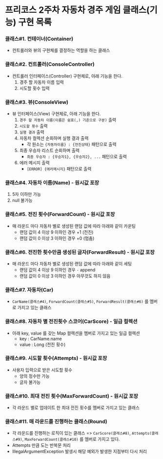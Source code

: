 # 프리코스 2주차 자동차 경주 게임 클래스(기능) 구현 목록

### 클래스#1. 컨테이너(Container)

- 컨트롤러와 뷰의 구현체를 결정하는 역할을 하는 클래스

### 클래스#2. 컨트롤러(ConsoleController)

- 컨트롤러 인터페이스(Controller) 구현체로, 아래 기능을 한다.
    1. 경주 할 자동차 이름 입력
    2. 시도할 횟수 입력

### 클래스#3. 뷰(ConsoleView)

- 뷰 인터페이스(View) 구현체로, 아래 기능을 한다.
    1. `경주 할 자동차 이름(이름은 쉼표(,) 기준으로 구분)` 출력
    2. `시도할 횟수` 출력
    3. `실행 결과` 출력
    4. 자동차 컬렉션 순회하며 실행 결과 출력
        - 각 원소는 `{자동차이름} : {전진상태}` 패턴으로 출력
    5. 최종 우승자 리스트 순회하며 출력
        - `최종 우승자 : {우승자1}, {우승자2}, ...` 패턴으로 출력
    6. 에러 메시지 출력
        - `[ERROR] {에러메시지}` 패턴으로 출력

### 클래스#4. 자동차 이름(Name) - 원시값 포장

1. 5자 이하만 가능
2. null 불가능

### 클래스#5. 전진 횟수(ForwardCount) - 원시값 포장

- 매 라운드 마다 자동차 별로 생성된 랜덤 값에 따라 아래와 같이 카운팅
    - 랜덤 값이 4 이상 9 이하인 경우 +1 (전진)
    - 랜덤 값이 0 이상 3 이하인 경우 +0 (멈춤)

### 클래스#6. 전진한 횟수만큼 생성된 글자(ForwardResult) - 원시값 포장

- 매 라운드 마다 자동차 별로 생성된 랜덤 값에 따라 아래와 같이 세팅
    - 랜덤 값이 4 이상 9 이하인 경우 `-` append
    - 랜덤 값이 0 이상 3 이하인 경우 아무것도 하지 않음

### 클래스#7. 자동차(Car)

- `CarName(클래스#4)`, `ForwardCount(클래스#5)`, `ForwardResult(클래스#6)` 를 멤버로 가지고 있는 클래스

### 클래스#8. 자동차 별 전진횟수 스코어(CarScore) - 일급 컬렉션

- 아래 key, value 를 갖는 Map 컬렉션을 멤버로 가지고 있는 일급 컬렉션
    - key : CarName.name
    - value : Long (전진 횟수)

### 클래스#9. 시도할 횟수(Attempts) - 원시값 포장

- 사용자 입력으로 받은 시도할 횟수
    - 양의 정수만 가능
    - 글자 불가능

### 클래스#10. 최대 전진 횟수(MaxForwardCount) - 원시값 포장

- 각 라운드 별로 업데이트 한 최대 전진 횟수를 멤버로 가지고 있는 클래스

### 클래스#11. 매 라운드를 진행하는 클래스(Round)

- 각 라운드를 진행하는 로직이 있는 클래스 => `CarScore(클래스#8)`, `Attempts(클래스#9)`, `MaxForwardCount(클래스#10)` 를 멤버로 가지고 있다.
- Attempts 만큼 도는 반복문 처리
- IllegalArgumentException 발생시 해당 예외가 발생한 지점부터 다시 처리